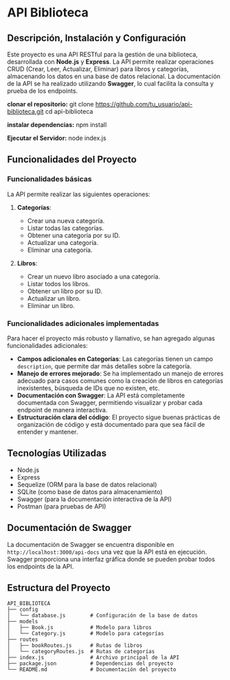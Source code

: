 # API Biblioteca

## Descripción, Instalación y Configuración

Este proyecto es una API RESTful para la gestión de una biblioteca, desarrollada con **Node.js** y **Express**. La API permite realizar operaciones CRUD (Crear, Leer, Actualizar, Eliminar) para libros y categorías, almacenando los datos en una base de datos relacional. La documentación de la API se ha realizado utilizando **Swagger**, lo cual facilita la consulta y prueba de los endpoints.

**clonar el repositorio:**
git clone https://github.com/tu_usuario/api-biblioteca.git
cd api-biblioteca

**instalar dependencias:**
npm install

**Ejecutar el Servidor:**
node index.js 

 

## Funcionalidades del Proyecto

### Funcionalidades básicas

La API permite realizar las siguientes operaciones:

1. **Categorías**:
   - Crear una nueva categoría.
   - Listar todas las categorías.
   - Obtener una categoría por su ID.
   - Actualizar una categoría.
   - Eliminar una categoría.

2. **Libros**:
   - Crear un nuevo libro asociado a una categoría.
   - Listar todos los libros.
   - Obtener un libro por su ID.
   - Actualizar un libro.
   - Eliminar un libro.

### Funcionalidades adicionales implementadas

Para hacer el proyecto más robusto y llamativo, se han agregado algunas funcionalidades adicionales:

- **Campos adicionales en Categorías**: Las categorías tienen un campo `description`, que permite dar más detalles sobre la categoría.
- **Manejo de errores mejorado**: Se ha implementado un manejo de errores adecuado para casos comunes como la creación de libros en categorías inexistentes, búsqueda de IDs que no existen, etc.
- **Documentación con Swagger**: La API está completamente documentada con Swagger, permitiendo visualizar y probar cada endpoint de manera interactiva.
- **Estructuración clara del código**: El proyecto sigue buenas prácticas de organización de código y está documentado para que sea fácil de entender y mantener.

## Tecnologías Utilizadas

- Node.js
- Express
- Sequelize (ORM para la base de datos relacional)
- SQLite (como base de datos para almacenamiento)
- Swagger (para la documentación interactiva de la API)
- Postman (para pruebas de API)

## Documentación de Swagger

La documentación de Swagger se encuentra disponible en `http://localhost:3000/api-docs` una vez que la API está en ejecución. Swagger proporciona una interfaz gráfica donde se pueden probar todos los endpoints de la API.

## Estructura del Proyecto 


```plaintext
API_BIBLIOTECA
├── config
│   └── database.js        # Configuración de la base de datos
├── models
│   ├── Book.js            # Modelo para libros
│   └── Category.js        # Modelo para categorías
├── routes
│   ├── bookRoutes.js      # Rutas de libros
│   └── categoryRoutes.js  # Rutas de categorías
├── index.js               # Archivo principal de la API
├── package.json           # Dependencias del proyecto
└── README.md              # Documentación del proyecto



